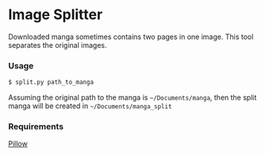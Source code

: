 # Image Splitter

Downloaded manga sometimes contains two pages in one image. This tool separates the original images.

### Usage

```bash
$ split.py path_to_manga
```

Assuming the original path to the manga is `~/Documents/manga`, then the split manga will be created in `~/Documents/manga_split`

### Requirements

[Pillow](https://pypi.python.org/pypi/Pillow/4.2.1)
